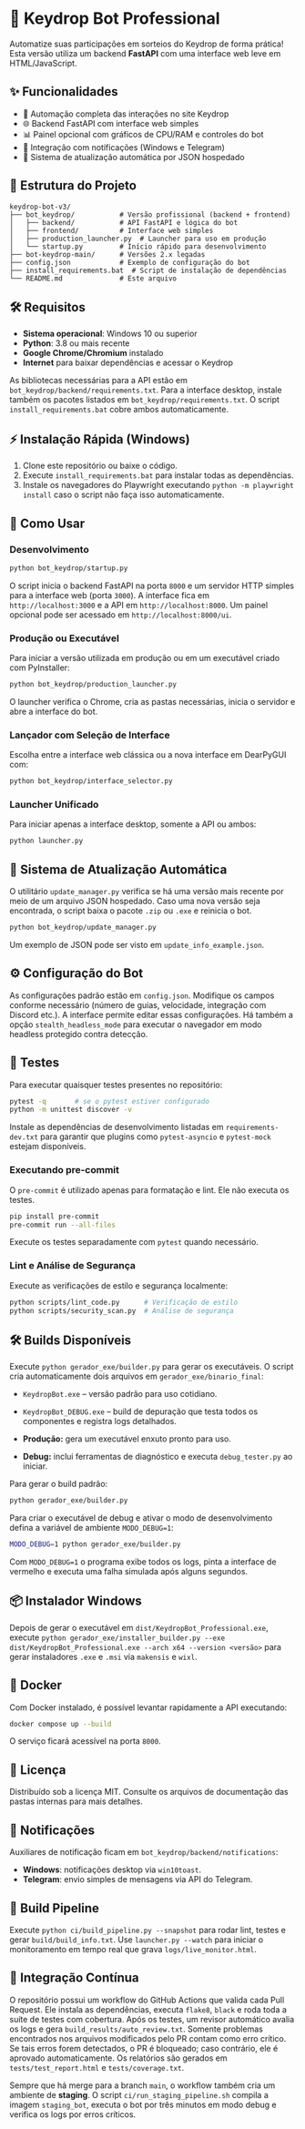 # 🤖 Keydrop Bot Professional

Automatize suas participações em sorteios do Keydrop de forma prática! Esta versão utiliza um backend **FastAPI** com uma interface web leve em HTML/JavaScript.

## ✨ Funcionalidades
- 🔗 Automação completa das interações no site Keydrop
- 🌐 Backend FastAPI com interface web simples
- 📊 Painel opcional com gráficos de CPU/RAM e controles do bot
- 💬 Integração com notificações (Windows e Telegram)
- 🔄 Sistema de atualização automática por JSON hospedado

## 📁 Estrutura do Projeto
```text
keydrop-bot-v3/
├── bot_keydrop/           # Versão profissional (backend + frontend)
│   ├── backend/           # API FastAPI e lógica do bot
│   ├── frontend/          # Interface web simples
│   ├── production_launcher.py  # Launcher para uso em produção
│   └── startup.py         # Início rápido para desenvolvimento
├── bot-keydrop-main/      # Versões 2.x legadas
├── config.json            # Exemplo de configuração do bot
├── install_requirements.bat  # Script de instalação de dependências
└── README.md              # Este arquivo
```

## 🛠 Requisitos
- **Sistema operacional**: Windows 10 ou superior
- **Python**: 3.8 ou mais recente
- **Google Chrome/Chromium** instalado
- **Internet** para baixar dependências e acessar o Keydrop

As bibliotecas necessárias para a API estão em `bot_keydrop/backend/requirements.txt`.
Para a interface desktop, instale também os pacotes listados em `bot_keydrop/requirements.txt`.
O script `install_requirements.bat` cobre ambos automaticamente.

## ⚡ Instalação Rápida (Windows)
1. Clone este repositório ou baixe o código.
2. Execute `install_requirements.bat` para instalar todas as dependências.
3. Instale os navegadores do Playwright executando `python -m playwright install` caso o script não faça isso automaticamente.

## 🚀 Como Usar
### Desenvolvimento
```bash
python bot_keydrop/startup.py
```
O script inicia o backend FastAPI na porta `8000` e um servidor HTTP simples para a interface web (porta `3000`). A interface fica em `http://localhost:3000` e a API em `http://localhost:8000`. Um painel opcional pode ser acessado em `http://localhost:8000/ui`.

### Produção ou Executável
Para iniciar a versão utilizada em produção ou em um executável criado com PyInstaller:
```bash
python bot_keydrop/production_launcher.py
```
O launcher verifica o Chrome, cria as pastas necessárias, inicia o servidor e abre a interface do bot.

### Lançador com Seleção de Interface
Escolha entre a interface web clássica ou a nova interface em DearPyGUI com:
```bash
python bot_keydrop/interface_selector.py
```

### Launcher Unificado
Para iniciar apenas a interface desktop, somente a API ou ambos:
```bash
python launcher.py
```

## 🔄 Sistema de Atualização Automática
O utilitário `update_manager.py` verifica se há uma versão mais recente por meio de um arquivo JSON hospedado. Caso uma nova versão seja encontrada, o script baixa o pacote `.zip` ou `.exe` e reinicia o bot.
```bash
python bot_keydrop/update_manager.py
```
Um exemplo de JSON pode ser visto em `update_info_example.json`.

## ⚙ Configuração do Bot
As configurações padrão estão em `config.json`. Modifique os campos conforme necessário (número de guias, velocidade, integração com Discord etc.). A interface permite editar essas configurações. Há também a opção `stealth_headless_mode` para executar o navegador em modo headless protegido contra detecção.

## 🧪 Testes
Para executar quaisquer testes presentes no repositório:
```bash
pytest -q       # se o pytest estiver configurado
python -m unittest discover -v
```
Instale as dependências de desenvolvimento listadas em `requirements-dev.txt`
para garantir que plugins como `pytest-asyncio` e `pytest-mock` estejam
disponíveis.

### Executando pre-commit
O `pre-commit` é utilizado apenas para formatação e lint. Ele não executa os testes.

```bash
pip install pre-commit
pre-commit run --all-files
```

Execute os testes separadamente com `pytest` quando necessário.

### Lint e Análise de Segurança
Execute as verificações de estilo e segurança localmente:

```bash
python scripts/lint_code.py      # Verificação de estilo
python scripts/security_scan.py  # Análise de segurança
```

## 🛠 Builds Disponíveis
Execute `python gerador_exe/builder.py` para gerar os executáveis. O script cria automaticamente dois arquivos em `gerador_exe/binario_final`:

- `KeydropBot.exe` – versão padrão para uso cotidiano.
- `KeydropBot_DEBUG.exe` – build de depuração que testa todos os componentes e registra logs detalhados.

- **Produção:** gera um executável enxuto pronto para uso.
- **Debug:** inclui ferramentas de diagnóstico e executa `debug_tester.py` ao iniciar.

Para gerar o build padrão:

```bash
python gerador_exe/builder.py
```

Para criar o executável de debug e ativar o modo de desenvolvimento defina a variável de ambiente `MODO_DEBUG=1`:

```bash
MODO_DEBUG=1 python gerador_exe/builder.py
```

Com `MODO_DEBUG=1` o programa exibe todos os logs, pinta a interface de vermelho e executa uma falha simulada após alguns segundos.

## 📦 Instalador Windows
Depois de gerar o executável em `dist/KeydropBot_Professional.exe`, execute
`python gerador_exe/installer_builder.py --exe dist/KeydropBot_Professional.exe --arch x64 --version <versão>`
para gerar instaladores `.exe` e `.msi` via `makensis` e `wixl`.

## 🐳 Docker
Com Docker instalado, é possível levantar rapidamente a API executando:

```bash
docker compose up --build
```

O serviço ficará acessível na porta `8000`.

## 📄 Licença
Distribuído sob a licença MIT. Consulte os arquivos de documentação das pastas internas para mais detalhes.

## 🔔 Notificações
Auxiliares de notificação ficam em `bot_keydrop/backend/notifications`:
- **Windows**: notificações desktop via `win10toast`.
- **Telegram**: envio simples de mensagens via API do Telegram.


## 🚀 Build Pipeline
Execute `python ci/build_pipeline.py --snapshot` para rodar lint, testes e gerar `build/build_info.txt`.
Use `launcher.py --watch` para iniciar o monitoramento em tempo real que grava `logs/live_monitor.html`.

## 🚀 Integração Contínua

O repositório possui um workflow do GitHub Actions que valida cada Pull Request.
Ele instala as dependências, executa `flake8`, `black` e roda toda a suíte de testes com cobertura.
Após os testes, um revisor automático avalia os logs e gera `build_results/auto_review.txt`.
Somente problemas encontrados nos arquivos modificados pelo PR contam como erro crítico.
Se tais erros forem detectados, o PR é bloqueado; caso contrário, ele é aprovado automaticamente.
Os relatórios são gerados em `tests/test_report.html` e `tests/coverage.txt`.

Sempre que há merge para a branch `main`, o workflow também cria um ambiente de
**staging**. O script `ci/run_staging_pipeline.sh` compila a imagem
`staging_bot`, executa o bot por três minutos em modo debug e verifica os logs
por erros críticos.
